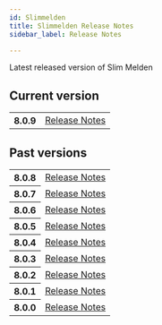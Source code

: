 ```yaml
---
id: Slimmelden
title: Slimmelden Release Notes
sidebar_label: Release Notes

---
```


Latest released version of Slim Melden

## Current version
<table class="versions">
    <tbody>
        <tr>
            <th>8.0.9</th>
            <td>
                <a href="v8.0.9">Release Notes</a>
            </td>
        </tr>
    </tbody>
</table>

## Past versions
<table class="versions">
    <tbody>
        <tr>
            <th>8.0.8</th>
            <td>
                <a href='v8.0.8'>Release Notes</a>
            </td>
        </tr>
                <tr>
            <th>8.0.7</th>
            <td>
                <a href='v8.0.7'>Release Notes</a>
            </td>
        </tr>
        <tr>
            <th>8.0.6</th>
            <td>
                <a href='v8.0.6'>Release Notes</a>
            </td>
        </tr>
                <tr>
            <th>8.0.5</th>
            <td>
                <a href='v8.0.5'>Release Notes</a>
            </td>
        </tr>
                <tr>
            <th>8.0.4</th>
            <td>
                <a href='v8.0.4'>Release Notes</a>
            </td>
        </tr>
                <tr>
            <th>8.0.3</th>
            <td>
                <a href='v8.0.3'>Release Notes</a>
            </td>
        </tr>
                <tr>
            <th>8.0.2</th>
            <td>
                <a href='v8.0.2'>Release Notes</a>
            </td>
        </tr>
                <tr>
            <th>8.0.1</th>
            <td>
                <a href='v8.0.1'>Release Notes</a>
            </td>
        </tr>
                <tr>
            <th>8.0.0</th>
            <td>
                <a href='v8.0.0'>Release Notes</a>
            </td>
        </tr>
    </tbody>
</table>